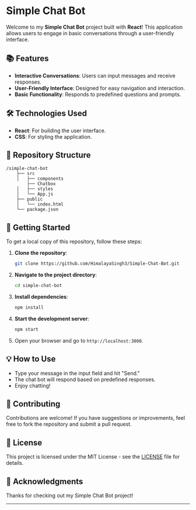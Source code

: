 # Simple Chat Bot

Welcome to my **Simple Chat Bot** project built with **React**! This application allows users to engage in basic conversations through a user-friendly interface.

## 📚 Features

- **Interactive Conversations**: Users can input messages and receive responses.
- **User-Friendly Interface**: Designed for easy navigation and interaction.
- **Basic Functionality**: Responds to predefined questions and prompts.

## 🛠 Technologies Used

- **React**: For building the user interface.
- **CSS**: For styling the application.

## 📁 Repository Structure

```
/simple-chat-bot
    ├── src
    │   ├── components
        ├── Chatbox
    │   ├── styles
    │   └── App.js
    ├── public
    │   └── index.html
    └── package.json
```

## 🚀 Getting Started

To get a local copy of this repository, follow these steps:

1. **Clone the repository**:
   ```bash
   git clone https://github.com/HimalayaSingh3/Simple-Chat-Bot.git
   ```

2. **Navigate to the project directory**:
   ```bash
   cd simple-chat-bot
   ```

3. **Install dependencies**:
   ```bash
   npm install
   ```

4. **Start the development server**:
   ```bash
   npm start
   ```

5. Open your browser and go to `http://localhost:3000`.

## 💡 How to Use

- Type your message in the input field and hit "Send."
- The chat bot will respond based on predefined responses.
- Enjoy chatting!

## 🤝 Contributing

Contributions are welcome! If you have suggestions or improvements, feel free to fork the repository and submit a pull request.

## 📄 License

This project is licensed under the MIT License - see the [LICENSE](LICENSE) file for details.

## 🙏 Acknowledgments

Thanks for checking out my Simple Chat Bot project!

---
